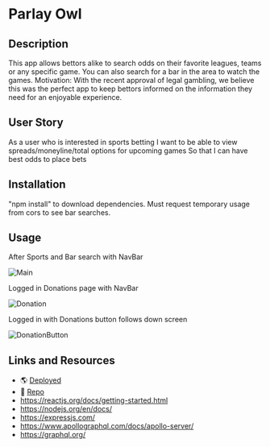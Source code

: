 # Parlay Owl

## Description

This app allows bettors alike to search odds on their favorite leagues, teams or any specific game.  You can also search for a bar in the area to watch the games.
Motivation: With the recent approval of legal gambling, we believe this was the perfect app to keep bettors informed on the information they need for an enjoyable experience. 

## User Story

As a user who is interested in sports betting
I want to be able to view spreads/moneyline/total options for upcoming games
So that I can have best odds to place bets

## Installation

"npm install" to download dependencies.  Must request temporary usage from cors to see bar searches.

## Usage

After Sports and Bar search with NavBar

![Main](https://user-images.githubusercontent.com/89749979/158719811-30faacfe-f7af-486c-af19-ce126c5ce752.png)

Logged in Donations page with NavBar

![Donation](https://user-images.githubusercontent.com/89749979/158719821-67bebfff-41de-4b0d-9b13-8111bec9b283.png)

Logged in with Donations button follows down screen

![DonationButton](https://user-images.githubusercontent.com/89749979/158720885-add281a8-2a22-4e6c-bac8-6b3988693bde.png)

## Links and Resources

* 🌎 [Deployed](https://calm-brook-70069.herokuapp.com/)
* 💾 [Repo](https://github.com/BMArsenault/ParlayOwl)
* https://reactjs.org/docs/getting-started.html
* https://nodejs.org/en/docs/
* https://expressjs.com/
* https://www.apollographql.com/docs/apollo-server/
* https://graphql.org/

